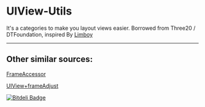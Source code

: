 UIView-Utils
============

It's a categories to make you layout views easier.
Borrowed from Three20 / DTFoundation, inspired By [Limboy](http://blog.leezhong.com)

-------
## Other similar sources:
[FrameAccessor](https://github.com/AlexDenisov/FrameAccessor)

[UIView+frameAdjust](https://gist.github.com/tangqiaoboy/8131327)


[![Bitdeli Badge](https://d2weczhvl823v0.cloudfront.net/demon1105/uiview-utils/trend.png)](https://bitdeli.com/free "Bitdeli Badge")

